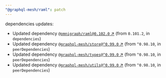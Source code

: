 ```yaml
---
"@graphql-mesh/raml": patch
---
```

dependencies updates:
  - Updated dependency [`@omnigraph/raml@0.102.0` ↗︎](https://www.npmjs.com/package/@omnigraph/raml/v/0.102.0) (from `0.101.2`, in `dependencies`)
  - Updated dependency [`@graphql-mesh/store@^0.99.0` ↗︎](https://www.npmjs.com/package/@graphql-mesh/store/v/0.99.0) (from `^0.98.10`, in `peerDependencies`)
  - Updated dependency [`@graphql-mesh/types@^0.99.0` ↗︎](https://www.npmjs.com/package/@graphql-mesh/types/v/0.99.0) (from `^0.98.10`, in `peerDependencies`)
  - Updated dependency [`@graphql-mesh/utils@^0.99.0` ↗︎](https://www.npmjs.com/package/@graphql-mesh/utils/v/0.99.0) (from `^0.98.10`, in `peerDependencies`)
